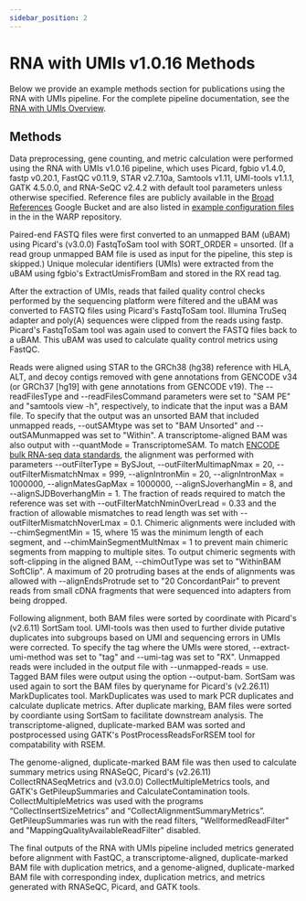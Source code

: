 ```yaml
---
sidebar_position: 2
---
```


# RNA with UMIs v1.0.16 Methods

Below we provide an example methods section for publications using the RNA with UMIs pipeline. For the complete pipeline documentation, see the [RNA with UMIs Overview](./README.md).

## Methods

Data preprocessing, gene counting, and metric calculation were performed using the RNA with UMIs v1.0.16 pipeline, which uses Picard, fgbio v1.4.0, fastp v0.20.1, FastQC v0.11.9, STAR v2.7.10a, Samtools v1.11, UMI-tools v1.1.1, GATK 4.5.0.0, and RNA-SeQC v2.4.2 with default tool parameters unless otherwise specified. Reference files are publicly available in the [Broad References](https://console.cloud.google.com/storage/browser/gcp-public-data--broad-references;tab=objects?pageState=(%22StorageObjectListTable%22:(%22f%22:%22%255B%255D%22))&prefix=&forceOnObjectsSortingFiltering=false) Google Bucket and are also listed in [example configuration files](https://github.com/broadinstitute/warp/tree/develop/pipelines/broad/rna_seq/test_inputs) in the in the WARP repository.

Paired-end FASTQ files were first converted to an unmapped BAM (uBAM) using Picard's (v3.0.0) FastqToSam tool with SORT_ORDER = unsorted. (If a read group unmapped BAM file is used as input for the pipeline, this step is skipped.) Unique molecular identifiers (UMIs) were extracted from the uBAM using fgbio's ExtractUmisFromBam and stored in the RX read tag.

After the extraction of UMIs, reads that failed quality control checks performed by the sequencing platform were filtered and the uBAM was converted to FASTQ files using Picard's FastqToSam tool. Illumina TruSeq adapter and poly(A) sequences were clipped from the reads using fastp. Picard's FastqToSam tool was again used to convert the FASTQ files back to a uBAM. This uBAM was used to calculate quality control metrics using FastQC.

Reads were aligned using STAR to the GRCh38 (hg38) reference with HLA, ALT, and decoy contigs removed with gene annotations from GENCODE v34 (or GRCh37 [hg19] with gene annotations from GENCODE v19). The --readFilesType and --readFilesCommand parameters were set to "SAM PE" and "samtools view -h", respectively, to indicate that the input was a BAM file. To specify that the output was an unsorted BAM that included unmapped reads, --outSAMtype was set to "BAM Unsorted" and --outSAMunmapped was set to "Within". A transcriptome-aligned BAM was also output with --quantMode = TranscriptomeSAM. To match [ENCODE bulk RNA-seq data standards](https://www.encodeproject.org/data-standards/rna-seq/long-rnas/), the alignment was performed with parameters --outFilterType = BySJout, --outFilterMultimapNmax = 20, --outFilterMismatchNmax = 999, --alignIntronMin = 20, --alignIntronMax = 1000000, --alignMatesGapMax = 1000000, --alignSJoverhangMin = 8, and --alignSJDBoverhangMin = 1. The fraction of reads required to match the reference was set with --outFilterMatchNminOverLread = 0.33 and the fraction of allowable mismatches to read length was set with --outFilterMismatchNoverLmax = 0.1. Chimeric alignments were included with --chimSegmentMin = 15, where 15 was the minimum length of each segment, and --chimMainSegmentMultNmax = 1 to prevent main chimeric segments from mapping to multiple sites. To output chimeric segments with soft-clipping in the aligned BAM, --chimOutType was set to "WithinBAM SoftClip". A maximum of 20 protruding bases at the ends of alignments was allowed with --alignEndsProtrude set to "20 ConcordantPair" to prevent reads from small cDNA fragments that were sequenced into adapters from being dropped. 

Following alignment, both BAM files were sorted by coordinate with Picard's (v2.6.11) SortSam tool. UMI-tools was then used to further divide putative duplicates into subgroups based on UMI and sequencing errors in UMIs were corrected. To specify the tag where the UMIs were stored, --extract-umi-method was set to "tag" and --umi-tag was set to "RX". Unmapped reads were included in the output file with --unmapped-reads = use. Tagged BAM files were output using the option --output-bam. SortSam was used again to sort the BAM files by queryname for Picard's (v2.26.11) MarkDuplicates tool. MarkDuplicates was used to mark PCR duplicates and calculate duplicate metrics. After duplicate marking, BAM files were sorted by coordiante using SortSam to facilitate downstream analysis. The transcriptome-aligned, duplicate-marked BAM was sorted and postprocessed using GATK's PostProcessReadsForRSEM tool for compatability with RSEM.

The genome-aligned, duplicate-marked BAM file was then used to calculate summary metrics using RNASeQC, Picard's (v2.26.11) CollectRNASeqMetrics and (v3.0.0) CollectMultipleMetrics tools, and GATK's GetPileupSummaries and CalculateContamination tools. CollectMultipleMetrics was used with the programs “CollectInsertSizeMetrics” and “CollectAlignmentSummaryMetrics”. GetPileupSummaries was run with the read filters, "WellformedReadFilter" and "MappingQualityAvailableReadFilter" disabled.

The final outputs of the RNA with UMIs pipeline included metrics generated before alignment with FastQC, a transcriptome-aligned, duplicate-marked BAM file with duplication metrics, and a genome-aligned, duplicate-marked BAM file with corresponding index, duplication metrics, and metrics generated with RNASeQC, Picard, and GATK tools.

<!--- comment about featured workspace --->
